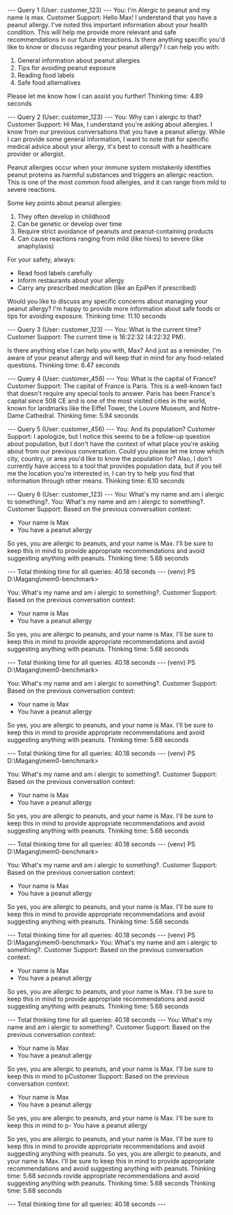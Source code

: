 --- Query 1 (User: customer_123) ---
You: I'm Alergic to peanut and my name is max.
Customer Support: Hello Max! I understand that you have a peanut allergy. I've noted this important information about your health condition. This will help me provide more relevant and safe recommendations in our future interactions. Is there anything specific you'd like to know or discuss regarding your peanut allergy? I can help you with:

1. General information about peanut allergies
2. Tips for avoiding peanut exposure
3. Reading food labels
4. Safe food alternatives

Please let me know how I can assist you further!
Thinking time: 4.89 seconds

--- Query 2 (User: customer_123) ---
You: Why can i alergic to that?
Customer Support: Hi Max, I understand you're asking about allergies. I know from our previous conversations that you have a peanut allergy. While I can provide some general information, I want to note that for specific medical advice about your allergy, it's best to consult with a healthcare provider or allergist.

Peanut allergies occur when your immune system mistakenly identifies peanut proteins as harmful substances and triggers an allergic reaction. This is one of the most common food allergies, and it can range from mild to severe reactions.

Some key points about peanut allergies:
1. They often develop in childhood
2. Can be genetic or develop over time
3. Require strict avoidance of peanuts and peanut-containing products
4. Can cause reactions ranging from mild (like hives) to severe (like anaphylaxis)

For your safety, always:
- Read food labels carefully
- Inform restaurants about your allergy
- Carry any prescribed medication (like an EpiPen if prescribed)

Would you like to discuss any specific concerns about managing your peanut allergy? I'm happy to provide more information about safe foods or tips for avoiding exposure.
Thinking time: 11.10 seconds

--- Query 3 (User: customer_123) ---
You: What is the current time?
Customer Support: The current time is 16:22:32 (4:22:32 PM).

Is there anything else I can help you with, Max? And just as a reminder, I'm aware of your peanut allergy and will keep that in mind for any food-related questions.
Thinking time: 6.47 seconds

--- Query 4 (User: customer_456) ---
You: What is the capital of France?
Customer Support: The capital of France is Paris. This is a well-known fact that doesn't require any special tools to answer. Paris has been France's capital since 508 CE and is one of the most visited cities in the world, known for landmarks like the Eiffel Tower, the Louvre Museum, and Notre-Dame Cathedral.
Thinking time: 5.94 seconds

--- Query 5 (User: customer_456) ---
You: And its population?
Customer Support: I apologize, but I notice this seems to be a follow-up question about population, but I don't have the context of what place you're asking about from our previous conversation. Could you please let me know which city, country, or area you'd like to know the population for? Also, I don't currently have access to a tool that provides population data, but if you tell me the location you're interested in, I can try to help you find that information through other means.
Thinking time: 6.10 seconds

--- Query 6 (User: customer_123) ---
You: What's my name and am i alergic to something?.
You: What's my name and am i alergic to something?.
Customer Support: Based on the previous conversation context:
- Your name is Max
- You have a peanut allergy

So yes, you are allergic to peanuts, and your name is Max. I'll be sure to keep this in mind to provide appropriate recommendations and avoid suggesting anything with peanuts.
Thinking time: 5.68 seconds

--- Total thinking time for all queries: 40.18 seconds ---
(venv) PS D:\Magang\mem0-benchmark>












You: What's my name and am i alergic to something?.
Customer Support: Based on the previous conversation context:
- Your name is Max
- You have a peanut allergy

So yes, you are allergic to peanuts, and your name is Max. I'll be sure to keep this in mind to provide appropriate recommendations and avoid suggesting anything with peanuts.
Thinking time: 5.68 seconds

--- Total thinking time for all queries: 40.18 seconds ---
(venv) PS D:\Magang\mem0-benchmark>









You: What's my name and am i alergic to something?.
Customer Support: Based on the previous conversation context:
- Your name is Max
- You have a peanut allergy

So yes, you are allergic to peanuts, and your name is Max. I'll be sure to keep this in mind to provide appropriate recommendations and avoid suggesting anything with peanuts.
Thinking time: 5.68 seconds

--- Total thinking time for all queries: 40.18 seconds ---
(venv) PS D:\Magang\mem0-benchmark>





You: What's my name and am i alergic to something?.
Customer Support: Based on the previous conversation context:
- Your name is Max
- You have a peanut allergy

So yes, you are allergic to peanuts, and your name is Max. I'll be sure to keep this in mind to provide appropriate recommendations and avoid suggesting anything with peanuts.
Thinking time: 5.68 seconds

--- Total thinking time for all queries: 40.18 seconds ---
(venv) PS D:\Magang\mem0-benchmark>


You: What's my name and am i alergic to something?.
Customer Support: Based on the previous conversation context:
- Your name is Max
- You have a peanut allergy

So yes, you are allergic to peanuts, and your name is Max. I'll be sure to keep this in mind to provide appropriate recommendations and avoid suggesting anything with peanuts.
Thinking time: 5.68 seconds

--- Total thinking time for all queries: 40.18 seconds ---
(venv) PS D:\Magang\mem0-benchmark>
You: What's my name and am i alergic to something?.
Customer Support: Based on the previous conversation context:
- Your name is Max
- You have a peanut allergy

So yes, you are allergic to peanuts, and your name is Max. I'll be sure to keep this in mind to provide appropriate recommendations and avoid suggesting anything with peanuts.
Thinking time: 5.68 seconds

--- Total thinking time for all queries: 40.18 seconds ---
You: What's my name and am i alergic to something?.
Customer Support: Based on the previous conversation context:
- Your name is Max
- You have a peanut allergy

So yes, you are allergic to peanuts, and your name is Max. I'll be sure to keep this in mind to pCustomer Support: Based on the previous conversation context:
- Your name is Max
- You have a peanut allergy

So yes, you are allergic to peanuts, and your name is Max. I'll be sure to keep this in mind to p- You have a peanut allergy

So yes, you are allergic to peanuts, and your name is Max. I'll be sure to keep this in mind to provide appropriate recommendations and avoid suggesting anything with peanuts.
So yes, you are allergic to peanuts, and your name is Max. I'll be sure to keep this in mind to provide appropriate recommendations and avoid suggesting anything with peanuts.
Thinking time: 5.68 seconds
rovide appropriate recommendations and avoid suggesting anything with peanuts.
Thinking time: 5.68 seconds
Thinking time: 5.68 seconds

--- Total thinking time for all queries: 40.18 seconds ---